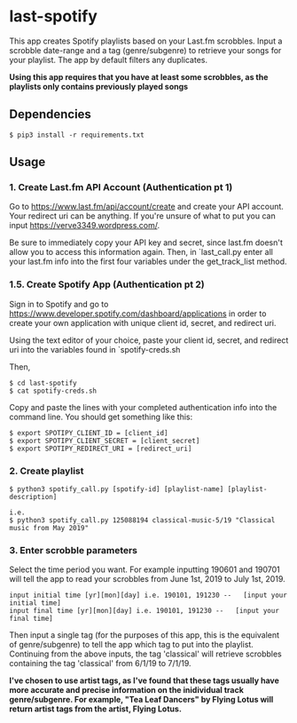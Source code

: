 # last-spotify

This app creates Spotify playlists based on your Last.fm scrobbles. Input a scrobble date-range and a tag (genre/subgenre) to retrieve your songs for your playlist. The app by default filters any duplicates. 

**Using this app requires that you have at least some scrobbles, as the playlists only contains previously played songs**

## Dependencies
	
	$ pip3 install -r requirements.txt

## Usage

### 1. Create Last.fm API Account (Authentication pt 1)

Go to <https://www.last.fm/api/account/create> and create your API account. Your redirect uri can be anything. If you're unsure of what to put you can input https://verve3349.wordpress.com/.

Be sure to immediately copy your API key and secret, since last.fm doesn't allow you to access this information again. Then, in `last_call.py enter all your last.fm info into the first four variables under the get_track_list method.

### 1.5. Create Spotify App (Authentication pt 2)

Sign in to Spotify and go to <https://www.developer.spotify.com/dashboard/applications> in order to create your own application with unique client id, secret, and redirect uri. 

Using the text editor of your choice, paste your client id, secret, and redirect uri into the variables found in `spotify-creds.sh

Then,

	$ cd last-spotify
	$ cat spotify-creds.sh

Copy and paste the lines with your completed authentication info into the command line. You should get something like this:

	$ export SPOTIPY_CLIENT_ID = [client_id]
	$ export SPOTIPY_CLIENT_SECRET = [client_secret]
	$ export SPOTIPY_REDIRECT_URI = [redirect_uri]

### 2. Create playlist

	$ python3 spotify_call.py [spotify-id] [playlist-name] [playlist-description]

	i.e.
	$ python3 spotify_call.py 125088194 classical-music-5/19 "Classical music from May 2019"

### 3. Enter scrobble parameters
	
Select the time period you want. For example inputting 190601 and 190701 will tell the app to read your scrobbles from June 1st, 2019 to July 1st, 2019. 

	input initial time [yr][mon][day] i.e. 190101, 191230 --   [input your initial time]
	input final time [yr][mon][day] i.e. 190101, 191230 --   [input your final time]

Then input a single tag (for the purposes of this app, this is the equivalent of genre/subgenre) to tell the app which tag to put into the playlist. Continuing from the above inputs, the tag 'classical' will retrieve scrobbles containing the tag 'classical' from 6/1/19 to 7/1/19. 

**I've chosen to use artist tags, as I've found that these tags usually have more accurate and precise information on the inidividual track genre/subgenre. For example, "Tea Leaf Dancers" by Flying Lotus will return artist tags from the artist, Flying Lotus.**

 

 
